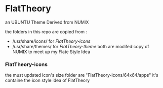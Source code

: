 FlatTheory
==========

an UBUNTU Theme Derived from NUMIX

the folders in this repo are copied from :
- /usr/share/icons/ for _FlatTheory-icons_
- /usr/share/themes/ for _FlatTheory-theme_
both are modifed copy of NUMIX to meet up my Flate Style Idea

### FlatTheory-icons
the must updated icon's size folder are "FlatTheory-icons/64x64/apps"
it's containe the icon style idea of FlatTheory
